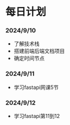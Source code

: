 # 每日计划

### 2024/9/10
- 了解技术栈
- 搭建前端后端文档项目
- 确定时间节点

### 2024/9/11
- 学习fastapi网课5节

### 2024/9/12
- 学习fastapi第11到12

